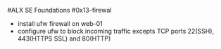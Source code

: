 #ALX SE Foundations #0x13-firewal

- install ufw firewall on web-01
- configure ufw to block incoming traffic excepts TCP ports 22(SSH), 443(HTTPS SSL) and 80(HTTP)

